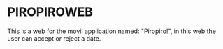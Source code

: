 # PIROPIROWEB
This is a web for the movil application named: "Piropiro!", in this web the user can accept or reject a date. 
